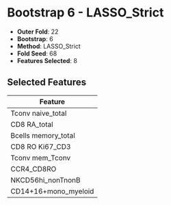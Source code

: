 # Bootstrap 6 - LASSO_Strict

- **Outer Fold**: 22
- **Bootstrap**: 6
- **Method**: LASSO_Strict
- **Fold Seed**: 68
- **Features Selected**: 8

## Selected Features

| Feature |
|---------|
| Tconv naive_total |
| CD8 RA_total |
| Bcells memory_total |
| CD8  RO Ki67_CD3 |
| Tconv mem_Tconv |
| CCR4_CD8RO |
| NKCD56hi_nonTnonB |
| CD14+16+mono_myeloid |
